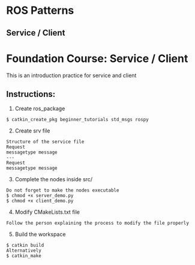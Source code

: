 # ROS Patterns
## Service / Client
# Foundation Course: Service / Client

This is an introduction practice for service and client

## Instructions:
1. Create ros_package
  ```
  $ catkin_create_pkg beginner_tutorials std_msgs rospy
  ```

2. Create srv file
  ```
  Structure of the service file
  Request
  messagetype message
  ---
  Request
  messagetype message
  ```

3. Complete the nodes inside src/
  ```
  Do not forget to make the nodes executable
  $ chmod +x server_demo.py
  $ chmod +x client_demo.py
  ```
4. Modify CMakeLists.txt file
  ```
  Follow the person explaining the process to modify the file properly
  ```
5. Build the workspace
  ```
  $ catkin build
  Alternatively
  $ catkin_make
  ```
